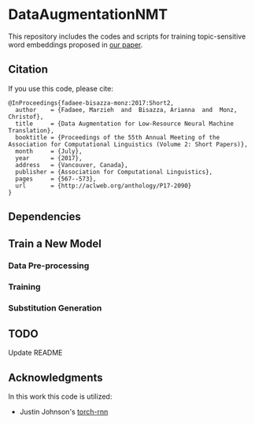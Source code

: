 # DataAugmentationNMT

This repository includes the codes and scripts for training topic-sensitive word embeddings proposed in [our paper](https://www.aclweb.org/anthology/P/P17/P17-2090.pdf).

## Citation

If you use this code, please cite:
```
@InProceedings{fadaee-bisazza-monz:2017:Short2,
  author    = {Fadaee, Marzieh  and  Bisazza, Arianna  and  Monz, Christof},
  title     = {Data Augmentation for Low-Resource Neural Machine Translation},
  booktitle = {Proceedings of the 55th Annual Meeting of the Association for Computational Linguistics (Volume 2: Short Papers)},
  month     = {July},
  year      = {2017},
  address   = {Vancouver, Canada},
  publisher = {Association for Computational Linguistics},
  pages     = {567--573},
  url       = {http://aclweb.org/anthology/P17-2090}
}
```
## Dependencies

## Train a New Model
### Data Pre-processing
### Training
### Substitution Generation

## TODO
Update README

## Acknowledgments

In this work this code is utilized:

- Justin Johnson's [torch-rnn](https://github.com/jcjohnson/torch-rnn)
